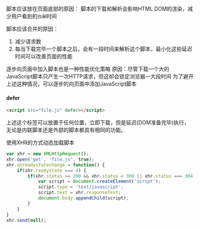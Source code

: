 脚本应该放在页面底部的原因：
脚本的下载和解析会影响HTML DOM的渲染，减少用户看到的`白屏`时间

脚本应该合并的原因：
1. 减少请求数
2. 每当下载完毕一个脚本之后，会有一段时间来解析这个脚本，最小化这些延迟时间可以改善页面的性能

逐步向页面中加入脚本也是一种性能优化策略
原因：尽管下载一个大的JavaScript脚本只产生一次HTTP请求，但这却会锁定浏览器一大段时间
为了避开上述这种情况，可以逐步的向页面中添加JavaScript脚本

#### defer

```html
<script src="file.js" defer></script>
```

上述这个标签可以放置于任何位置，立即下载，但是延迟(DOM准备完毕)执行，无论是内联脚本还是外部的脚本都具有相同的功能。

使用XHR的方式动态加载脚本

```js
var xhr = new XMLHttpRequest();
xhr.open('get', 'file.js', true);
xhr.onreadystatechange = function() {
    if(xhr.readystate === 4) {
        if(xhr.status >= 200 && xhr.status < 300 || xhr.status === 304) {
            var script = document.createElement('script');
            script.type = 'text/javascript';
            script.text = xhr.responseText;
            document.body.appendChild(script);
        }
    }
}
xhr.send(null);
```
